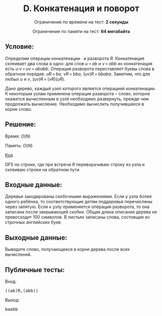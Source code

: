 <center><h1>D. Конкатенация и поворот</h1></center>
    
<p><center>Ограничение по времени на тест: <b>2 секунды</b></center></p>

<p><center>Ограничение по памяти на тест: <b>64 мегабайта</b></center></p>

<h2>Условие:</h2>

<div><p>Определим операции конкатенации <span class="tex-span">·</span> и разворота <span class="tex-span"><i>R</i></span>. Конкатенация склеивает два слова в одно: для слов <span class="tex-span"><i>u</i> = <i>ab</i></span> и <span class="tex-span"><i>v</i> = <i>abb</i></span> их конкатенация есть <span class="tex-span"><i>u</i>·<i>v</i> = <i>uv</i> = <i>ababb</i></span>. Операция разворота переставляет буквы слова в обратном порядке: <span class="tex-span"><i>uR</i> = <i>ba</i></span>, <span class="tex-span"><i>vR</i> = <i>bba</i></span>, <span class="tex-span">(<i>uv</i>)<i>R</i> = <i>bbaba</i></span>. Заметим, что для любых <span class="tex-span"><i>u</i></span> и <span class="tex-span"><i>v</i></span>, <span class="tex-span">(<i>uv</i>)<i>R</i> = (<i>vR</i>)(<i>uR</i>)</span>.</p><p>Дано дерево, каждый узел которого является операцией конкатенации. К некоторым узлам применена операция разворота – слово, которое окажется вычисленным в узле необходимо развернуть, прежде чем продолжать вычисление. Необходимо вычислить получившееся в корне слово.</p></div>

<h2>Решение:</h2>

Время: $O(N)$

Память: $O(N)$

[Код](solution.py)

DFS по строке, где при встречи $R$ переворачиваю строку из узла и склеиваю строки на обратном пути

<h2>Входные данные:</h2>

<p>Деревья закодированы скобочными выражениями. Если у узла более одного ребёнка, то соответствующие детям поддеревья перечислены через запятую. Если к узлу применяется операция разворота, то она записана после закрывающей скобки. Общая длина описания дерева не превосходит <span class="tex-span">100</span> символов. В листьях записаны слова, состоящие из строчных английских букв.</p>

<h2>Выходные данные:</h2>

<p>Выведите слово, получающееся в корне дерева после всех вычислений.</p>

<h2>Публичные тесты:</h2>

Вход:

<pre>((ab)R,(abb))<br/></pre>

Выход:

<pre>baabb<br/></pre>